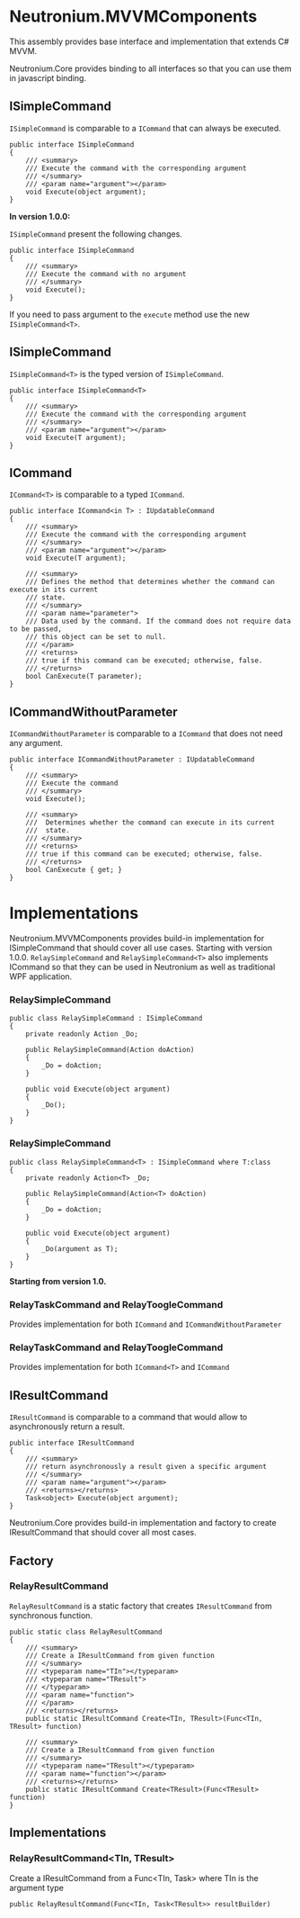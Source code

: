 # Neutronium.MVVMComponents

This assembly provides base interface and implementation that extends C# MVVM.

Neutronium.Core provides binding to all interfaces so that you can use them in javascript binding.


## ISimpleCommand

`ISimpleCommand` is comparable to a `ICommand` that can always be executed. 


```CSharp
public interface ISimpleCommand
{
    /// <summary>
    /// Execute the command with the corresponding argument
    /// </summary>
    /// <param name="argument"></param>
    void Execute(object argument);
}
```

**In version 1.0.0:**

`ISimpleCommand` present the following changes.

```CSharp
public interface ISimpleCommand
{
    /// <summary>
    /// Execute the command with no argument
    /// </summary>
    void Execute();
}
```

If you need to pass argument to the `execute` method use the new `ISimpleCommand<T>`.


## ISimpleCommand<T>

`ISimpleCommand<T>` is the typed version of `ISimpleCommand`. 


```CSharp
public interface ISimpleCommand<T>
{
    /// <summary>
    /// Execute the command with the corresponding argument
    /// </summary>
    /// <param name="argument"></param>
    void Execute(T argument);
}
```

## ICommand<T>

`ICommand<T>` is comparable to a typed `ICommand`. 


```CSharp
public interface ICommand<in T> : IUpdatableCommand
{
    /// <summary>
    /// Execute the command with the corresponding argument
    /// </summary>
    /// <param name="argument"></param>
    void Execute(T argument);

    /// <summary>
    /// Defines the method that determines whether the command can execute in its current
    /// state.
    /// </summary>
    /// <param name="parameter">
    /// Data used by the command. If the command does not require data to be passed,
    /// this object can be set to null.
    /// </param>
    /// <returns>
    /// true if this command can be executed; otherwise, false.
    /// </returns>
    bool CanExecute(T parameter);
}
```

## ICommandWithoutParameter

`ICommandWithoutParameter` is comparable to a `ICommand` that does not need any argument. 


```CSharp
public interface ICommandWithoutParameter : IUpdatableCommand
{
    /// <summary>
    /// Execute the command
    /// </summary>
    void Execute();

    /// <summary>
    ///  Determines whether the command can execute in its current
    ///  state.
    /// </summary>
    /// <returns>
    /// true if this command can be executed; otherwise, false.
    /// </returns>
    bool CanExecute { get; }
}
```

# Implementations

Neutronium.MVVMComponents provides build-in implementation for ISimpleCommand that should cover all use cases.
Starting with version 1.0.0. `RelaySimpleCommand` and `RelaySimpleCommand<T>` also implements ICommand so that they can be used in Neutronium as well as traditional WPF application.


### RelaySimpleCommand

```CSharp
public class RelaySimpleCommand : ISimpleCommand
{
    private readonly Action _Do;

    public RelaySimpleCommand(Action doAction)
    {
        _Do = doAction;
    }

    public void Execute(object argument)
    {
        _Do();
    }
}
```

### RelaySimpleCommand<T>

```CSharp
public class RelaySimpleCommand<T> : ISimpleCommand where T:class
{
    private readonly Action<T> _Do;

    public RelaySimpleCommand(Action<T> doAction)
    {
        _Do = doAction;
    }

    public void Execute(object argument)
    {
        _Do(argument as T);
    }
}
```

**Starting from version 1.0.**

### RelayTaskCommand and RelayToogleCommand

Provides implementation for both `ICommand` and `ICommandWithoutParameter`

### RelayTaskCommand<T> and RelayToogleCommand<T>

Provides implementation for both `ICommand<T>` and `ICommand`

## IResultCommand

`IResultCommand` is comparable to a command that would allow to asynchronously return a result.

```CSharp
public interface IResultCommand
{
    /// <summary>
    /// return asynchronously a result given a specific argument
    /// </summary>
    /// <param name="argument"></param>
    /// <returns></returns>
    Task<object> Execute(object argument);
}
```

Neutronium.Core provides build-in implementation and factory to create IResultCommand that should cover all most cases.

## Factory

### RelayResultCommand
`RelayResultCommand`  is a static factory that creates `IResultCommand` from synchronous function.

```CSharp
public static class RelayResultCommand
{
    /// <summary>
    /// Create a IResultCommand from given function
    /// </summary>
    /// <typeparam name="TIn"></typeparam>
    /// <typeparam name="TResult">
    /// </typeparam>
    /// <param name="function">
    /// </param>
    /// <returns></returns>
    public static IResultCommand Create<TIn, TResult>(Func<TIn, TResult> function)

    /// <summary>
    /// Create a IResultCommand from given function
    /// </summary>
    /// <typeparam name="TResult"></typeparam>
    /// <param name="function"></param>
    /// <returns></returns>
    public static IResultCommand Create<TResult>(Func<TResult> function)
}
```

## Implementations

### RelayResultCommand<TIn, TResult>

Create a IResultCommand from a Func<TIn, Task<TResult>> where TIn is the argument type

```CSharp
public RelayResultCommand(Func<TIn, Task<TResult>> resultBuilder)
```